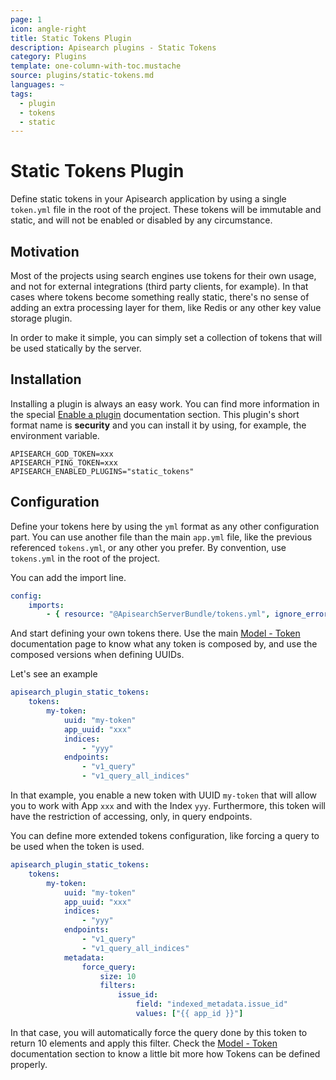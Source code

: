 ```yaml
---
page: 1
icon: angle-right
title: Static Tokens Plugin
description: Apisearch plugins - Static Tokens
category: Plugins
template: one-column-with-toc.mustache
source: plugins/static-tokens.md
languages: ~
tags:
  - plugin
  - tokens
  - static
---
```


# Static Tokens Plugin

Define static tokens in your Apisearch application by using a single `token.yml`
file in the root of the project. These tokens will be immutable and static, and
will not be enabled or disabled by any circumstance.

## Motivation

Most of the projects using search engines use tokens for their own usage, and
not for external integrations (third party clients, for example). In that cases
where tokens become something really static, there's no sense of adding an extra
processing layer for them, like Redis or any other key value storage plugin.

In order to make it simple, you can simply set a collection of tokens that will
be used statically by the server.

## Installation

Installing a plugin is always an easy work. You can find more information in the
special [Enable a plugin](/plugins) documentation section. This plugin's short
format name is **security** and you can install it by using, for example, the
environment variable.

```
APISEARCH_GOD_TOKEN=xxx
APISEARCH_PING_TOKEN=xxx
APISEARCH_ENABLED_PLUGINS="static_tokens"
```

## Configuration

Define your tokens here by using the `yml` format as any other configuration
part. You can use another file than the main `app.yml` file, like the previous
referenced `tokens.yml`, or any other you prefer. By convention, use
`tokens.yml` in the root of the project.

You can add the import line.

```yml
config:
    imports:
        - { resource: "@ApisearchServerBundle/tokens.yml", ignore_errors: true }
```

And start defining your own tokens there. Use the main 
[Model - Token](/model.html#token) documentation page to know what any token is
composed by, and use the composed versions when defining UUIDs.

Let's see an example

```yml
apisearch_plugin_static_tokens:
    tokens:
        my-token:
            uuid: "my-token"
            app_uuid: "xxx"
            indices:
                - "yyy"
            endpoints:
                - "v1_query"
                - "v1_query_all_indices"
```

In that example, you enable a new token with UUID `my-token` that will allow you
to work with App `xxx` and with the Index `yyy`. Furthermore, this token will
have the restriction of accessing, only, in query endpoints.

You can define more extended tokens configuration, like forcing a query to be
used when the token is used.


```yml
apisearch_plugin_static_tokens:
    tokens:
        my-token:
            uuid: "my-token"
            app_uuid: "xxx"
            indices:
                - "yyy"
            endpoints:
                - "v1_query"
                - "v1_query_all_indices"
            metadata:
                force_query:
                    size: 10
                    filters:
                        issue_id:
                            field: "indexed_metadata.issue_id"
                            values: ["{{ app_id }}"]
```

In that case, you will automatically force the query done by this token to
return 10 elements and apply this filter. Check the 
[Model - Token](/model.html#token) documentation section to know a little bit
more how Tokens can be defined properly.
